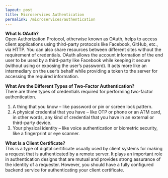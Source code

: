 ```yaml
---
layout: post
title: Microservices Authentication
permalink: /microservices/authentication
---
```


**What Is OAuth?**  
Open Authorization Protocol, otherwise known as OAuth, helps to access client applications using third-party protocols like Facebook, GitHub, etc., via HTTP. You can also share resources between different sites without the requirement of credentials.
OAuth allows the account information of the end user to be used by a third-party like Facebook while keeping it secure (without using or exposing the user’s password). It acts more like an intermediary on the user’s behalf while providing a token to the server for accessing the required information.

**What Are the Different Types of Two-Factor Authentication?**  
There are three types of credentials required for performing two-factor authentication.
1.	A thing that you know – like password or pin or screen lock pattern.
2.	A physical credential that you have – like OTP or phone or an ATM card, in other words, any kind of credential that you have in an external or third-party device.
3.	Your physical identity – like voice authentication or biometric security, like a fingerprint or eye scanner.

**What Is a Client Certificate?**  
This is a type of digital certificate usually used by client systems for making a request that is authenticated by a remote server. It plays an important role in authentication designs that are mutual and provides strong assurance of the identity of a requester. However, you should have a fully configured backend service for authenticating your client certificate.
